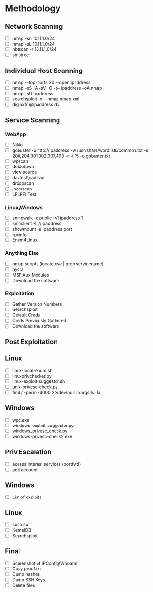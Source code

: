 # Methodology

## Network Scanning

- [ ] nmap -sn 10.11.1.0/24
- [ ] nmap -sL 10.11.1.0/24
- [ ] nbtscan -r 10.11.1.0/24
- [ ] smbtree

## Individual Host Scanning

- [ ] nmap  --top-ports 20 --open ipaddress
- [ ] nmap -sS -A -sV -O -p- ipaddress -oA nmap
- [ ] nmap -sU ipaddress
- [ ] searchsploit -x --nmap nmap.xml
- [ ] dig axfr @ipaddress dc

## Service Scanning

### WebApp
- [ ]   Nikto
- [ ]   gobuster -u http://ipaddress -w /usr/share/wordlists/common.txt -s 200,204,301,302,307,403 -r -t 15 -o gobuster.txt
- [ ]   wpscan
- [ ]   dotdotpwn
- [ ]   view source 
- [ ]   davtest\cadevar
- [ ]   droopscan
- [ ]   joomscan
- [ ]   LFI\RFI Test
      
### Linux\Windows
- [ ]   snmpwalk -c public -v1 ipaddress 1
- [ ]   smbclient -L //ipaddress
- [ ]   showmount -e ipaddress port
- [ ]   rpcinfo
- [ ]   Enum4Linux

### Anything Else
- [ ]   nmap scripts (locate *nse* | grep servicename)
- [ ]   hydra
- [ ]   MSF Aux Modules
- [ ]   Download the software

### Exploitation
- [ ]   Gather Version Numbers
- [ ]   Searchsploit
- [ ]   Default Creds
- [ ]   Creds Previously Gathered
- [ ]   Download the software

## Post Exploitation

## Linux
- [ ]   linux-local-enum.sh
- [ ]   linuxprivchecker.py
- [ ]   linux-exploit-suggestor.sh
- [ ]   unix-privesc-check.py
- [ ]   find / -perm -4000 2>/dev/null | xargs ls -la

## Windows
- [ ]   wpc.exe
- [ ]   windows-exploit-suggestor.py
- [ ]   windows_privesc_check.py
- [ ]  	windows-privesc-check2.exe

## Priv Escalation
- [ ]  acesss internal services (portfwd)
- [ ]  add account

## Windows
- [ ]  List of exploits

## Linux
- [ ]  sudo su 
- [ ]  KernelDB
- [ ]  Searchsploit

## Final
- [ ]  Screenshot of IPConfig\WhoamI
- [ ]  Copy proof.txt
- [ ]  Dump hashes 
- [ ]  Dump SSH Keys
- [ ]  Delete files

